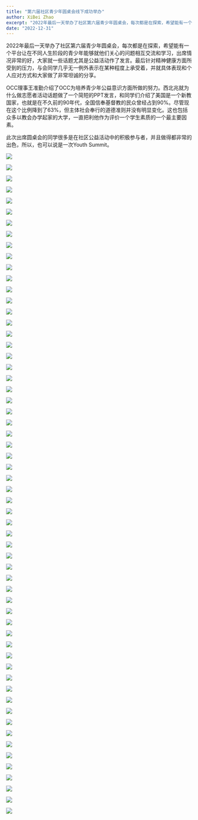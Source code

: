 ```yaml
---
title: "第六届社区青少年圆桌会线下成功举办"
author: XiBei Zhao
excerpt: "2022年最后一天举办了社区第六届青少年圆桌会，每次都是在探索，希望能有一个平台让在不同人生阶段的青少年能够就他们关心的问题相互交流和学习，出席情况非常的好，大家就一些话题尤其是公益活动作了发言。最后针对精神健康方面所受到的压力，与会同学几乎无一例外表示在某种程度上承受着，并就具体表现和个人应对方式和大家做了非常坦诚的分享。"
date: "2022-12-31"
---
```


2022年最后一天举办了社区第六届青少年圆桌会，每次都是在探索，希望能有一个平台让在不同人生阶段的青少年能够就他们关心的问题相互交流和学习，出席情况非常的好，大家就一些话题尤其是公益活动作了发言。最后针对精神健康方面所受到的压力，与会同学几乎无一例外表示在某种程度上承受着，并就具体表现和个人应对方式和大家做了非常坦诚的分享。

OCC理事王准勤介绍了OCC为培养青少年公益意识方面所做的努力。西北兆就为什么做志愿者活动话题做了一个简短的PPT发言，和同学们介绍了美国是一个新教国家，也就是在不久前的90年代，全国信奉基督教的民众曾经占到90%。尽管现在这个比例降到了63%，但主体社会奉行的道德准则并没有明显变化。这也包括众多以教会办学起家的大学，一直把利他作为评价一个学生素质的一个最主要因素。

此次出席圆桌会的同学很多是在社区公益活动中的积极参与者，并且做得都非常的出色，所以，也可以说是一次Youth Summit。

![](https://res.cloudinary.com/dhngj18do/image/upload/f_auto,q_auto/v1/images/319430452_969433800701457_2812474698908484632_n)

![](https://res.cloudinary.com/dhngj18do/image/upload/f_auto,q_auto/v1/images/323010618_1657012181381063_509389590908676798_n)

![](https://res.cloudinary.com/dhngj18do/image/upload/f_auto,q_auto/v1/images/323012997_612133900716971_2007546347018015290_n)

![](https://res.cloudinary.com/dhngj18do/image/upload/f_auto,q_auto/v1/images/323048475_502860951936225_586791112932830665_n)

![](https://res.cloudinary.com/dhngj18do/image/upload/f_auto,q_auto/v1/images/323050503_1910567095946782_2213292863286229270_n)

![](https://res.cloudinary.com/dhngj18do/image/upload/f_auto,q_auto/v1/images/323057413_1283429105848361_6348185770814593132_n)

![](https://res.cloudinary.com/dhngj18do/image/upload/f_auto,q_auto/v1/images/323058246_716739483358067_2346505877507631128_n)

![](https://res.cloudinary.com/dhngj18do/image/upload/f_auto,q_auto/v1/images/323092234_726012018914959_7603565838621208314_n)

![](https://res.cloudinary.com/dhngj18do/image/upload/f_auto,q_auto/v1/images/323093980_1206374420262889_4422508196521489512_n)

![](https://res.cloudinary.com/dhngj18do/image/upload/f_auto,q_auto/v1/images/323097639_2250886168427175_185013103260153982_n)

![](https://res.cloudinary.com/dhngj18do/image/upload/f_auto,q_auto/v1/images/323116861_862474521743020_3647923585330007927_n)

![](https://res.cloudinary.com/dhngj18do/image/upload/f_auto,q_auto/v1/images/323133916_825676411831979_7574582310341542199_n)

![](https://res.cloudinary.com/dhngj18do/image/upload/f_auto,q_auto/v1/images/323161705_1199604920970181_6375427810238448478_n)

![](https://res.cloudinary.com/dhngj18do/image/upload/f_auto,q_auto/v1/images/323165367_723451645848318_7176872098668621120_n)

![](https://res.cloudinary.com/dhngj18do/image/upload/f_auto,q_auto/v1/images/323165553_3359580124258150_8297775819621559124_n)

![](https://res.cloudinary.com/dhngj18do/image/upload/f_auto,q_auto/v1/images/323213115_1723034564757861_3990534894218897288_n)

![](https://res.cloudinary.com/dhngj18do/image/upload/f_auto,q_auto/v1/images/323244558_824006832031560_3496460067453116201_n)

![](https://res.cloudinary.com/dhngj18do/image/upload/f_auto,q_auto/v1/images/323272357_885328255933747_4615342540077802142_n)

![](https://res.cloudinary.com/dhngj18do/image/upload/f_auto,q_auto/v1/images/323281930_1245706532677344_1729966792650614538_n)

![](https://res.cloudinary.com/dhngj18do/image/upload/f_auto,q_auto/v1/images/323285082_1283465035531954_2327738818422653630_n)

![](https://res.cloudinary.com/dhngj18do/image/upload/f_auto,q_auto/v1/images/323299701_1336928160430755_3936060802069640302_n)

![](https://res.cloudinary.com/dhngj18do/image/upload/f_auto,q_auto/v1/images/323299753_1742618469468986_8614164859049645748_n)

![](https://res.cloudinary.com/dhngj18do/image/upload/f_auto,q_auto/v1/images/323330229_570269454465012_7485044353762957130_n)

![](https://res.cloudinary.com/dhngj18do/image/upload/f_auto,q_auto/v1/images/323331686_860234495255257_7548994471700284945_n)

![](https://res.cloudinary.com/dhngj18do/image/upload/f_auto,q_auto/v1/images/323347700_834195831209370_4002187403806538810_n)

![](https://res.cloudinary.com/dhngj18do/image/upload/f_auto,q_auto/v1/images/323357111_876564303489389_5789653228925633517_n)

![](https://res.cloudinary.com/dhngj18do/image/upload/f_auto,q_auto/v1/images/323378939_502301845324552_4933802281526660479_n)

![](https://res.cloudinary.com/dhngj18do/image/upload/f_auto,q_auto/v1/images/323386705_508667418030959_3852320668839958194_n)

![](https://res.cloudinary.com/dhngj18do/image/upload/f_auto,q_auto/v1/images/323398607_496120249328813_7328693330188139571_n)

![](https://res.cloudinary.com/dhngj18do/image/upload/f_auto,q_auto/v1/images/323405898_834781184287914_2953864811196461196_n)

![](https://res.cloudinary.com/dhngj18do/image/upload/f_auto,q_auto/v1/images/323406123_1336279380469520_7970072143981788755_n)

![](https://res.cloudinary.com/dhngj18do/image/upload/f_auto,q_auto/v1/images/323407778_1243885796482533_2714903121111421609_n)

![](https://res.cloudinary.com/dhngj18do/image/upload/f_auto,q_auto/v1/images/323409739_1887836884902874_2940755634191011736_n)

![](https://res.cloudinary.com/dhngj18do/image/upload/f_auto,q_auto/v1/images/323423200_555187952914602_9014302430669387728_n)

![](https://res.cloudinary.com/dhngj18do/image/upload/f_auto,q_auto/v1/images/323427287_516009117209640_2745287028260234394_n)

![](https://res.cloudinary.com/dhngj18do/image/upload/f_auto,q_auto/v1/images/323429520_1316535365865206_1833119389898425999_n)

![](https://res.cloudinary.com/dhngj18do/image/upload/f_auto,q_auto/v1/images/323430596_504647758427099_2690117357753454818_n)

![](https://res.cloudinary.com/dhngj18do/image/upload/f_auto,q_auto/v1/images/323443161_1187368832171249_950294816711049443_n)

![](https://res.cloudinary.com/dhngj18do/image/upload/f_auto,q_auto/v1/images/323444990_826846455076856_4893813100602742554_n)

![](https://res.cloudinary.com/dhngj18do/image/upload/f_auto,q_auto/v1/images/323447464_908342960201067_7674711479647338212_n)

![](https://res.cloudinary.com/dhngj18do/image/upload/f_auto,q_auto/v1/images/323557944_1098563630824725_5993178875168893568_n)

![](https://res.cloudinary.com/dhngj18do/image/upload/f_auto,q_auto/v1/images/323567514_590429382896051_7737539559155422180_n)

![](https://res.cloudinary.com/dhngj18do/image/upload/f_auto,q_auto/v1/images/323619242_1336393657195186_4195226144407190865_n)

![](https://res.cloudinary.com/dhngj18do/image/upload/f_auto,q_auto/v1/images/323619338_3290764791171660_1517421011014069718_n)

![](https://res.cloudinary.com/dhngj18do/image/upload/f_auto,q_auto/v1/images/323619741_728194768722926_2808745098552959571_n)

![](https://res.cloudinary.com/dhngj18do/image/upload/f_auto,q_auto/v1/images/323623854_706402164393917_6294204045974956282_n)

![](https://res.cloudinary.com/dhngj18do/image/upload/f_auto,q_auto/v1/images/323630117_848498656229341_4291737282105675760_n)

![](https://res.cloudinary.com/dhngj18do/image/upload/f_auto,q_auto/v1/images/323631157_1106967543307711_6889979047111788969_n)

![](https://res.cloudinary.com/dhngj18do/image/upload/f_auto,q_auto/v1/images/323632614_685892923183756_2104185307437589585_n)

![](https://res.cloudinary.com/dhngj18do/image/upload/f_auto,q_auto/v1/images/323633563_1529101934228861_8756338531551853399_n)

![](https://res.cloudinary.com/dhngj18do/image/upload/f_auto,q_auto/v1/images/323634523_1852652518426001_1548039311237364874_n)

![](https://res.cloudinary.com/dhngj18do/image/upload/f_auto,q_auto/v1/images/323634903_5594667453976166_2639280257797760116_n)

![](https://res.cloudinary.com/dhngj18do/image/upload/f_auto,q_auto/v1/images/323636105_832708724690316_6250504825971883315_n)

![](https://res.cloudinary.com/dhngj18do/image/upload/f_auto,q_auto/v1/images/323786069_871549480713705_4902229146755851550_n)

![](https://res.cloudinary.com/dhngj18do/image/upload/f_auto,q_auto/v1/images/323870241_5439062876220366_4887757141104939644_n)

![](https://res.cloudinary.com/dhngj18do/image/upload/f_auto,q_auto/v1/images/323876092_881347406329633_5300769344790491647_n)

![](https://res.cloudinary.com/dhngj18do/image/upload/f_auto,q_auto/v1/images/323878261_706818764331790_4280274889441426477_n)

![](https://res.cloudinary.com/dhngj18do/image/upload/f_auto,q_auto/v1/images/323888752_2236655639846991_980839824811830093_n)

![](https://res.cloudinary.com/dhngj18do/image/upload/f_auto,q_auto/v1/images/323971854_909188353827036_4443971554312755420_n)

![](https://res.cloudinary.com/dhngj18do/image/upload/f_auto,q_auto/v1/images/324081923_877894130305207_4350661082949747645_n)
